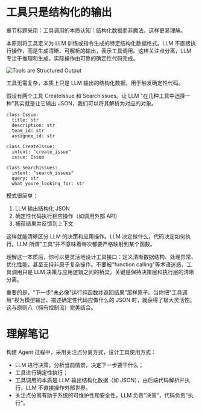 # 工具只是结构化的输出

章节标题采用：工具调用的本质认知：结构化数据而非魔法。这样更易理解。

本原则将工具定义为 LLM 训练或指令生成的特定结构化数据格式。LLM 不直接执行操作，而是生成清晰、可解析的输出，表示工具调用。这样关注点分离，LLM 专注于推理和生成，实际操作由可靠的确定性代码完成。

![Tools are Structured Output](https://apframework.com/static/images/2025-07-08-12-Factor-Agents/image%203.png)

工具无需复杂，本质上只是 LLM 输出的结构化数据，用于触发确定性代码。

假设有两个工具 CreateIssue 和 SearchIssues。让 LLM "在几种工具中选择一种"其实就是让它输出 JSON，我们可以将其解析为对应的对象。

```dsl
class Issue:
  title: str
  description: str
  team_id: str
  assignee_id: str

class CreateIssue:
  intent: "create_issue"
  issue: Issue

class SearchIssues:
  intent: "search_issues"
  query: str
  what_youre_looking_for: str
```

模式很简单：

1. LLM 输出结构化 JSON
2. 确定性代码执行相应操作（如调用外部 API）
3. 捕获结果并反馈到上下文

这样就能清晰区分 LLM 的决策和应用操作。LLM 决定做什么，代码决定如何执行。LLM 所谓"工具"并不意味着每次都要严格映射到某个函数。

理解这一本质后，你可以更灵活地设计工具接口：定义清晰数据结构、处理异常、优化性能，甚至支持非原子复杂操作。不要被"function calling"等术语迷惑，工具调用只是 LLM 决策与应用逻辑之间的桥梁，关键是保持决策层和执行层的清晰分离。

重要的是，"下一步"未必像"运行纯函数并返回结果"那样原子。当你把"工具调用"视为模型输出、描述确定性代码应做什么的 JSON 时，就获得了极大灵活性。这与原则八（拥有控制流）完美结合。

# **理解笔记**

构建 Agent 过程中，采用关注点分离方式，设计工具使用方式：

- LLM 进行决策，分析当前情景，决定下一步要干什么；
- 工具进行确定性执行；
- 工具调用的本质是 LLM 输出结构化数据（如 JSON），由后端代码解析并执行，LLM 不直接操作外部世界。
- 关注点分离有助于系统的可维护性和安全性，LLM 负责"决策"，代码负责"执行"。
